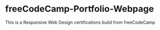 # freeCodeCamp-Portfolio-Webpage

This is a Responsive Web Design certifications build from freeCodeCamp